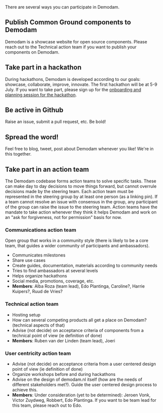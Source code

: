 There are several ways you can participate in Demodam.

## Publish Common Ground components to Demodam
Demodam is a showcase website for open source components. Please reach out to the Technical action team if you want to publish your components on Demodam.

## Take part in a hackathon
During hackathons, Demodam is developed according to our goals: showcase, collaborate, improve, innovate. The first hackathon will be at 5-9 July. If you want to take part, please sign up for the [onboarding and planning session for the hackathon](https://www.meetup.com/Code-For-NL/events/278475015/).

## Be active in Github
Raise an issue, submit a pull request, etc. Be bold!

## Spread the word!
Feel free to blog, tweet, post about Demodam whenever you like! We're in this together.

## Take part in an action team

The Demodam codebase forms action teams to solve specific tasks. These can make day to day decisions to move things forward, but cannot overrule decisions made by the steering team. Each action team must be represented in the steering group by at least one person (as a linking pin). If a team cannot resolve an issue with consensus in the group, any participant of the group can raise the issue to the steering team. Action teams have the mandate to take action whenever they think it helps Demodam and work on an "ask for forgiveness, not for permission" basis for now.

### Communications action team
Open group that works in a community style (there is likely to be a core team, that guides a wider community of participants and ambassadors).

* Communicates milestones
* Share use cases
* Create guides, documentation, materials according to community needs
* Tries to find ambassadors at several levels
* Helps organize hackathons
* Social media, promotions, coverage, etc.
* **Members**: Alba Roza (team lead), Edo Plantinga, Caroline?, Harrie Kuipers?, Ruud de Vries?

### Technical action team

* Hosting setup
* How can several competing products all get a place on Demodam? (technical aspects of that)
* Advise (not decide) on acceptance criteria of components from a technical point of view (ie definition of done)
* **Members**: Ruben van der Linden (team lead), Joeri

### User centricity action team

* Advise (not decide) on acceptance criteria from a  user centered design point of view (ie definition of done)
* Organize workshops before and during hackathons
* Advise on the design of demodam.nl itself (how are the needs of different stakeholders met?). Guide the user centered design process to achieve this. 
* **Members**: Under consideration (yet to be determined): Jeroen Vonk, Victor Zuydweg, Robbert, Edo Plantinga. If you want to be team lead for this team, please reach out to Edo. 
